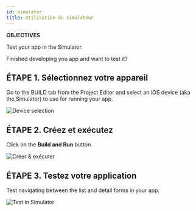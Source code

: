 ```yaml
---
id: simulator
title: Utilisation du simulateur
---
```


<div class = "objectives"> 

**OBJECTIVES**

Test your app in the Simulator.</div> 

Finished developing you app and want to test it?

## ÉTAPE 1. Sélectionnez votre appareil

Go to the BUILD tab from the Project Editor and select an iOS device (aka the Simulator) to use for running your app.

![Device selection](assets/en/test-build/device-selection-4D-for-ios.png)

## ÉTAPE 2. Créez et exécutez

Click on the **Build and Run** button.

![Créer & exécuter](assets/en/test-build/build-and-run-4D-for-iOS.png)

## ÉTAPE 3. Testez votre application

Test navigating between the list and detail forms in your app.

![Test in Simulator](assets/en/test-build/simulator-forms-4D-for-iOS.png)